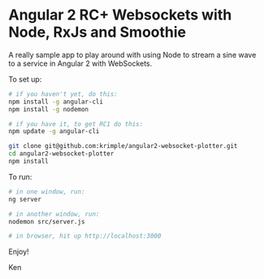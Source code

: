 # Angular 2 RC+ Websockets with Node, RxJs and Smoothie

A really sample app to play around with using Node to stream a sine wave
to a service in Angular 2 with WebSockets.

To set up:

```bash
# if you haven't yet, do this:
npm install -g angular-cli
npm install -g nodemon

# if you have it, to get RC1 do this:
npm update -g angular-cli

git clone git@github.com:krimple/angular2-websocket-plotter.git
cd angular2-websocket-plotter
npm install
```

To run:

```bash
# in one window, run:
ng server

# in another window, run:
nodemon src/server.js

# in browser, hit up http://localhost:3000
```

Enjoy!

Ken
